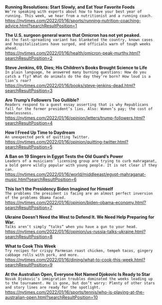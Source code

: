 **Running Resolutions: Start Slowly, and Eat Your Favorite Foods**\
`We’re speaking with experts about how to have your best year of running. This week, we hear from a nutritionist and a running coach.`\
https://nytimes.com/2022/01/16/sports/running-nutrition-coaching-advice.html?searchResultPosition=1

**The U.S. surgeon general warns that Omicron has not yet peaked.**\
`As the fast-spreading variant has blanketed the country, known cases and hospitalizations have surged, and officials warn of tough weeks ahead.`\
https://nytimes.com/2022/01/16/health/omicron-peak-murthy.html?searchResultPosition=2

**Steve Jenkins, 69, Dies; His Children’s Books Brought Science to Life**\
`In plain language, he answered many burning questions: How do you catch a fly? What do animals do the day they’re born? How loud is a lion’s roar?`\
https://nytimes.com/2022/01/16/books/steve-jenkins-dead.html?searchResultPosition=3

**Are Trump’s Followers Too Gullible?**\
`Readers respond to a guest essay asserting that is why Republicans fall for the former president’s lies. Also: Women’s pay; the cost of homelessness.`\
https://nytimes.com/2022/01/16/opinion/letters/trump-followers.html?searchResultPosition=4

**How I Freed Up Time to Daydream**\
`An unexpected perk of quitting Twitter.`\
https://nytimes.com/2022/01/16/opinion/quitting-twitter.html?searchResultPosition=5

**A Ban on 19 Singers in Egypt Tests the Old Guard’s Power**\
`Leaders of a musicians’ licensing group are trying to curb mahraganat, a bold genre wildly popular with young people. It is not clear if they can.`\
https://nytimes.com/2022/01/16/world/middleeast/egypt-mahraganat-music.html?searchResultPosition=6

**This Isn’t the Presidency Biden Imagined for Himself**\
`The problems the president is facing are an almost perfect inversion of the problems Obama faced.`\
https://nytimes.com/2022/01/16/opinion/biden-obama-economy.html?searchResultPosition=7

**Ukraine Doesn’t Need the West to Defend It. We Need Help Preparing for War.**\
`Talks aren’t simply “talks” when you have a gun to your head.`\
https://nytimes.com/2022/01/16/opinion/us-russia-talks-ukraine.html?searchResultPosition=8

**What to Cook This Week**\
`Try recipes for crispy Parmesan roast chicken, tempeh tacos, gingery cabbage rolls with pork, and more.`\
https://nytimes.com/2022/01/16/dining/what-to-cook-this-week.html?searchResultPosition=9

**At the Australian Open, Everyone Not Named Djokovic Is Ready to Star**\
`Novak Djokovic’s immigration troubles dominated the weeks leading up to the tournament. He is gone, but don’t worry: Plenty of other stars and story lines are ready for the spotlight.`\
https://nytimes.com/2022/01/16/sports/tennis/who-is-playing-at-the-australian-open.html?searchResultPosition=10

